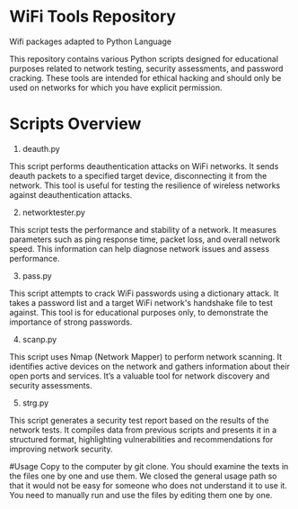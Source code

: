 # WiFi Tools Repository

Wifi packages adapted to Python Language

This repository contains various Python scripts designed for educational purposes related to network testing, security assessments, and password cracking. These tools are intended for ethical hacking and should only be used on networks for which you have explicit permission.

# Scripts Overview

1. deauth.py

This script performs deauthentication attacks on WiFi networks. It sends deauth packets to a specified target device, disconnecting it from the network. This tool is useful for testing the resilience of wireless networks against deauthentication attacks.

2. networktester.py
   
This script tests the performance and stability of a network. It measures parameters such as ping response time, packet loss, and overall network speed. This information can help diagnose network issues and assess performance.

3. pass.py

This script attempts to crack WiFi passwords using a dictionary attack. It takes a password list and a target WiFi network's handshake file to test against. This tool is for educational purposes only, to demonstrate the importance of strong passwords.

4. scanp.py

This script uses Nmap (Network Mapper) to perform network scanning. It identifies active devices on the network and gathers information about their open ports and services. It’s a valuable tool for network discovery and security assessments.

5. strg.py

This script generates a security test report based on the results of the network tests. It compiles data from previous scripts and presents it in a structured format, highlighting vulnerabilities and recommendations for improving network security.

#Usage
Copy to the computer by git clone. You should examine the texts in the files one by one and use them. We closed the general usage path so that it would not be easy for someone who does not understand it to use it. You need to manually run and use the files by editing them one by one.
